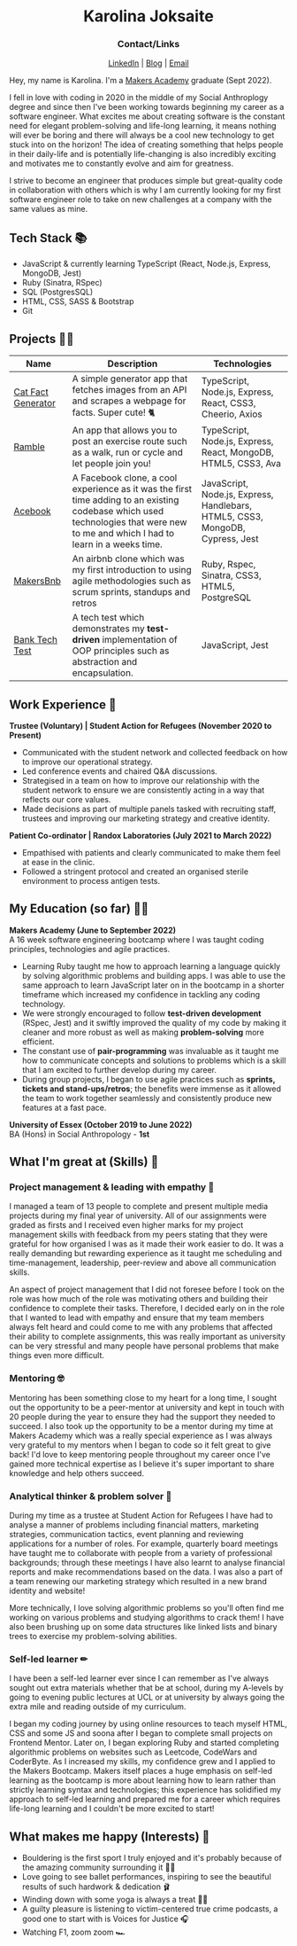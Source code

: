 <div align="center">

# Karolina Joksaite

### Contact/Links

[LinkedIn](https://www.linkedin.com/in/karolina-j-40655b209/) | [Blog](https://medium.com/@karolinacodes) | [Email](mailto:k.joksaite00@gmail.com)

</div>

Hey, my name is Karolina. I'm a [Makers Academy](https://makers.tech/) graduate (Sept 2022).

I fell in love with coding in 2020 in the middle of my Social Anthroplogy degree and since then I've been working towards beginning my career as a software engineer. What excites me about creating software is the constant need for elegant problem-solving and life-long learning, it means nothing will ever be boring and there will always be a cool new technology to get stuck into on the horizon! The idea of creating something that helps people in their daily-life and is potentially life-changing is also incredibly exciting and motivates me to constantly evolve and aim for greatness.

I strive to become an engineer that produces simple but great-quality code in collaboration with others which is why I am currently looking for my first software engineer role to take on new challenges at a company with the same values as mine.

## Tech Stack 📚

- JavaScript & currently learning TypeScript (React, Node.js, Express, MongoDB, Jest)
- Ruby (Sinatra, RSpec)
- SQL (PostgresSQL)
- HTML, CSS, SASS & Bootstrap
- Git

## Projects 👩‍💻

| Name                                                             | Description                                                                                                                                                                       | Technologies                                                                  |
| ---------------------------------------------------------------- | --------------------------------------------------------------------------------------------------------------------------------------------------------------------------------- | ----------------------------------------------------------------------------- |
| [Cat Fact Generator](https://github.com/karolina-codes/cat-fact-generator)              | A simple generator app that fetches images from an API and scrapes a webpage for facts. Super cute! 🐈                | TypeScript, Node.js, Express, React, CSS3, Cheerio, Axios  
| [Ramble](https://github.com/ParisMonson/Ramble-App)              | An app that allows you to post an exercise route such as a walk, run or cycle and let people join you!                                                                            | TypeScript, Node.js, Express, React, MongoDB, HTML5, CSS3, Ava                |
| [Acebook](https://github.com/karolina-codes/acebook-node-milton) | A Facebook clone, a cool experience as it was the first time adding to an existing codebase which used technologies that were new to me and which I had to learn in a weeks time. | JavaScript, Node.js, Express, Handlebars, HTML5, CSS3, MongoDB, Cypress, Jest |
| [MakersBnb](https://github.com/karolina-codes/makersbnb)         | An airbnb clone which was my first introduction to using agile methodologies such as scrum sprints, standups and retros                                                           | Ruby, Rspec, Sinatra, CSS3, HTML5, PostgreSQL                                 |
| [Bank Tech Test](https://github.com/karolina-codes/bank-test)    | A tech test which demonstrates my **test-driven** implementation of OOP principles such as abstraction and encapsulation.                                                             | JavaScript, Jest                                                              |

## Work Experience 🤠

**Trustee (Voluntary) | Student Action for Refugees (November 2020 to Present)**
- Communicated with the student network and collected feedback on how to improve our operational strategy. 
- Led conference events and chaired Q&A discussions. 
- Strategised in a team on how to improve our relationship with the student network to ensure we are consistently acting in a way that reflects our core values.
- Made decisions as part of multiple panels tasked with recruiting staff, trustees and improving our marketing strategy and creative identity.

**Patient Co-ordinator | Randox Laboratories (July 2021 to March 2022)** 
- Empathised with patients and clearly communicated to make them feel at ease in the clinic. 
- Followed a stringent protocol and created an organised sterile environment to process antigen tests.

## My Education (so far) 👩‍🎓

**Makers Academy (June to September 2022)**</br> 
A 16 week software engineering bootcamp where I was taught coding principles, technologies and agile practices.

- Learning Ruby taught me how to approach learning a language quickly by solving algorithmic problems and building apps. I was able to use the same approach to learn JavaScript later on in the bootcamp in a shorter timeframe which increased my confidence in tackling any coding technology. 
- We were strongly encouraged to follow **test-driven development** (RSpec, Jest) and it swiftly improved the quality of my code by making it cleaner and more robust as well as making **problem-solving** more efficient.
- The constant use of **pair-programming** was invaluable as it taught me how to communicate concepts and solutions to problems which is a skill that I am excited to further develop during my career.
- During group projects, I began to use agile practices such as **sprints, tickets and stand-ups/retros**; the benefits were immense as it allowed the team to work together seamlessly and consistently produce new features at a fast pace.  

**University of Essex (October 2019 to June 2022)**</br> 
BA (Hons) in Social Anthropology - **1st**


## What I'm great at (Skills) 🌱

### Project management & leading with empathy 💛

I managed a team of 13 people to complete and present multiple media projects during my final year of university. All of our assignments were graded as firsts and I received even higher marks for my project management skills with feedback from my peers stating that they were grateful for how organised I was as it made their work easier to do. It was a really demanding but rewarding experience as it taught me scheduling and time-management, leadership, peer-review and above all communication skills. 

An aspect of project management that I did not foresee before I took on the role was how much of the role was motivating others and building their confidence to complete their tasks. Therefore, I decided early on in the role that I wanted to lead with empathy and ensure that my team members always felt heard and could come to me with any problems that affected their ability to complete assignments, this was really important as university can be very stressful and many people have personal problems that make things even more difficult.

### Mentoring 🤓

Mentoring has been something close to my heart for a long time, I sought out the opportunity to be a peer-mentor at university and kept in touch with 20 people during the year to ensure they had the support they needed to succeed. I also took up the opportunity to be a mentor during my time at Makers Academy which was a really special experience as I was always very grateful to my mentors when I began to code so it felt great to give back! I'd love to keep mentoring people throughout my career once I've gained more technical expertise as I believe it's super important to share knowledge and help others succeed.

### Analytical thinker & problem solver 🧠

During my time as a trustee at Student Action for Refugees I have had to analyse a manner of problems including financial matters, marketing strategies, communication tactics, event planning and reviewing applications for a number of roles. For example, quarterly board meetings have taught me to collaborate with people from a variety of professional backgrounds; through these meetings I have also learnt to analyse financial reports and make recommendations based on the data. I was also a part of a team renewing our marketing strategy which resulted in a new brand identity and website! 

More technically, I love solving algorithmic problems so you'll often find me working on various problems and studying algorithms to crack them! I have also been brushing up on some data structures like linked lists and binary trees to exercise my problem-solving abilities. 

### Self-led learner ✏

I have been a self-led learner ever since I can remember as I've always sought out extra materials whether that be at school, during my A-levels by going to evening public lectures at UCL or at university by always going the extra mile and reading outside of my curriculum. 

I began my coding journey by using online resources to teach myself HTML, CSS and some JS and soona after I began to complete small projects on Frontend Mentor. Later on, I began exploring Ruby and started completing algorithmic problems on websites such as Leetcode, CodeWars and CoderByte. As I increased my skills, my confidence grew and I applied to the Makers Bootcamp. Makers itself places a huge emphasis on self-led learning as the bootcamp is more about learning how to learn rather than strictly learning syntax and technologies; this experience has solidified my approach to self-led learning and prepared me for a career which requires life-long learning and I couldn't be more excited to start!

## What makes me happy (Interests) 🥰

- Bouldering is the first sport I truly enjoyed and it's probably because of the amazing community surrounding it 🧗‍♀️
- Love going to see ballet performances, inspiring to see the beautiful results of such hardwork & dedication 🩰
- Winding down with some yoga is always a treat 🧘‍♀️
- A guilty pleasure is listening to victim-centered true crime podcasts, a good one to start with is Voices for Justice 🎧
- Watching F1, zoom zoom 🏎️
